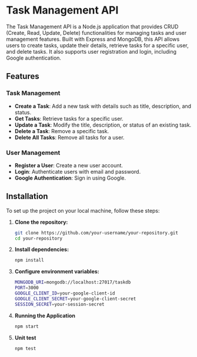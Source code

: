 # Task Management API

The Task Management API is a Node.js application that provides CRUD (Create, Read, Update, Delete) functionalities for managing tasks and user management features. Built with Express and MongoDB, this API allows users to create tasks, update their details, retrieve tasks for a specific user, and delete tasks. It also supports user registration and login, including Google authentication.

## Features

### Task Management
- **Create a Task**: Add a new task with details such as title, description, and status.
- **Get Tasks**: Retrieve tasks for a specific user.
- **Update a Task**: Modify the title, description, or status of an existing task.
- **Delete a Task**: Remove a specific task.
- **Delete All Tasks**: Remove all tasks for a user.

### User Management
- **Register a User**: Create a new user account.
- **Login**: Authenticate users with email and password.
- **Google Authentication**: Sign in using Google.

## Installation

To set up the project on your local machine, follow these steps:

1. **Clone the repository:**

   ```bash
   git clone https://github.com/your-username/your-repository.git
   cd your-repository

2. **Install dependencies:**

    ```bash
    npm install

3. **Configure environment variables:**

    ```bash
    MONGODB_URI=mongodb://localhost:27017/taskdb
    PORT=3000
    GOOGLE_CLIENT_ID=your-google-client-id
    GOOGLE_CLIENT_SECRET=your-google-client-secret
    SESSION_SECRET=your-session-secret

4. **Running the Application**

    ```bash
    npm start

5. **Unit test**

    ```bash
    npm test



